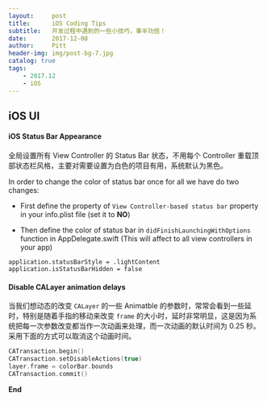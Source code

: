 ```yaml
---
layout:     post
title:      iOS Coding Tips
subtitle:   开发过程中遇到的一些小技巧，事半功倍！
date:       2017-12-08
author:     Pitt
header-img: img/post-bg-7.jpg
catalog: true
tags:
    - 2017.12
    - iOS
---
```



## iOS UI

#### iOS Status Bar Appearance

全局设置所有 View Controller 的 Status Bar 状态，不用每个 Controller 重载顶部状态栏风格，主要对需要设置为白色的项目有用，系统默认为黑色。

In order to change the color of status bar once for all we have do two changes:

* First define the property of `View Controller-based status bar` property in your info.plist file (set it to **NO**)

* Then define the color of status bar in `didFinishLaunchingWithOptions` function in AppDelegate.swift (This will affect to all view controllers in your app)

```
application.statusBarStyle = .lightContent
application.isStatusBarHidden = false
```


#### Disable CALayer animation delays

当我们想动态的改变 `CALayer` 的一些 Animatble 的参数时，常常会看到一些延时，特别是随着手指的移动来改变 `frame` 的大小时，延时非常明显，这是因为系统把每一次参数改变都当作一次动画来处理，而一次动画的默认时间为 0.25 秒。采用下面的方式可以取消这个动画时间。

``` swift
CATransaction.begin()
CATransaction.setDisableActions(true)
layer.frame = colorBar.bounds
CATransaction.commit()
```

**End**
